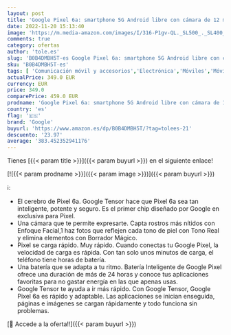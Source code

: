 ```yaml
---
layout: post
title: 'Google Pixel 6a: smartphone 5G Android libre con cámara de 12 megapíxeles y batería de 24 horas de duración  de color Carbón'
date: 2022-11-20 15:13:40
image: 'https://m.media-amazon.com/images/I/316-P1gv-QL._SL500_._SL400_.jpg'
comments: true
category: ofertas
author: 'tole.es'
slug: 'B0B4DMBH5T-es Google Pixel 6a: smartphone 5G Android libre con cámara de...'
sku: 'B0B4DMBH5T-es'
tags: [ 'Comunicación móvil y accesorios','Electrónica','Móviles','Móviles y smartphones libres','android','google','🇪🇸', ]
actualPrice: 349.0 EUR
currency: EUR
price: 349.0
comparePrice: 459.0 EUR
prodname: 'Google Pixel 6a: smartphone 5G Android libre con cámara de 12 megapíxeles y batería de 24 horas de duración  de color Carbón'
country: 'es'
flag: '🇪🇸'
brand: 'Google'
buyurl: 'https://www.amazon.es/dp/B0B4DMBH5T/?tag=tolees-21'
descuento: '23.97'
average: '383.452352941176'
---
```


Tienes [{{< param title >}}]({{< param buyurl >}}) en el siguiente enlace!

[![{{< param prodname >}}]({{< param image >}})]({{< param buyurl >}})

ℹ️:

- El cerebro de Pixel 6a. Google Tensor hace que Pixel 6a sea tan inteligente, potente y seguro. Es el primer chip diseñado por Google en exclusiva para Pixel.
- Una cámara que te permite expresarte. Capta rostros más nítidos con Enfoque Facial,1 haz fotos que reflejen cada tono de piel con Tono Real y elimina elementos con Borrador Mágico.
- Pixel se carga rápido. Muy rápido. Cuando conectas tu Google Pixel, la velocidad de carga es rápida. Con tan solo unos minutos de carga, el teléfono tiene horas de batería.
- Una batería que se adapta a tu ritmo. Batería Inteligente de Google Pixel ofrece una duración de más de 24 horas y conoce tus aplicaciones favoritas para no gastar energía en las que apenas usas.
- Google Tensor te ayuda a ir más rápido. Con Google Tensor, Google Pixel 6a es rápido y adaptable. Las aplicaciones se inician enseguida, páginas e imágenes se cargan rápidamente y todo funciona sin problemas.

[🛒 Accede a la oferta!!]({{< param buyurl >}})
